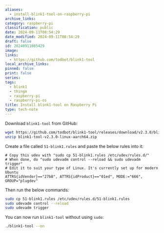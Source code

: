 ```yaml
---
aliases:
  - install-blink1-tool-on-raspberry-pi
archive_links: 
category: raspberry-pi
classification: public
date: 2024-09-11T08:54:29
date_modified: 2024-09-11T08:54:29
draft: false
id: 20240911085429
image: 
links:
  - https://github.com/todbot/blink1-tool
local_archive_links: 
pinned: false
print: false
series: 
tags:
  - blink1
  - thingm
  - raspberry-pi
  - raspberry-pi-os
title: Install blink1-tool on Raspberry Pi
type: tech-note
---
```


Download `blink1-tool` from GitHub:

```sh
wget https://github.com/todbot/blink1-tool/releases/download/v2.3.0/blink1-tool-v2.3.0-linux-aarch64.zip
unzip blink1-tool-v2.3.0-linux-aarch64.zip
```

Create a file called `51-blink1.rules` and paste the below rules into it:

```
# Copy this udev with "sudo cp 51-blink1.rules /etc/udev/rules.d/"
# When done, do "sudo udevadm control --reload && sudo udevadm trigger"
# Edit it to suit your type of Linux. It's currently set up for modern Ubuntu
ATTRS{idVendor}=="27b8", ATTRS{idProduct}=="01ed", MODE:="666", GROUP="plugdev"
```

Then run the below commands:

```sh
sudo cp 51-blink1.rules /etc/udev/rules.d/51-blink1.rules
sudo udevadm control --reload
sudo udevadm trigger
```

You can now run `blink1-tool` without using `sudo`:

```sh
./blink1-tool --on
```
